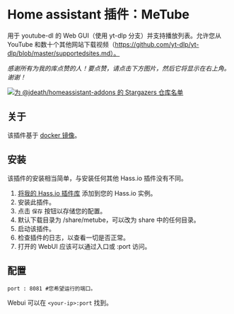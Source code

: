 # Home assistant 插件：MeTube

用于 youtube-dl 的 Web GUI（使用 yt-dlp 分支）并支持播放列表。允许您从 YouTube 和数十个其他网站下载视频（https://github.com/yt-dlp/yt-dlp/blob/master/supportedsites.md）。

_感谢所有为我的库点赞的人！要点赞，请点击下方图片，然后它将显示在右上角。谢谢！_

[![为 @jdeath/homeassistant-addons 的 Stargazers 仓库名单](https://reporoster.com/stars/jdeath/homeassistant-addons)](https://github.com/jdeath/homeassistant-addons/stargazers)

## 关于

该插件基于 [docker 镜像](https://github.com/alexta69/metube)。

## 安装 

该插件的安装相当简单，与安装任何其他 Hass.io 插件没有不同。

1. [将我的 Hass.io 插件库][repository] 添加到您的 Hass.io 实例。
1. 安装此插件。
1. 点击 `保存` 按钮以存储您的配置。
1. 默认下载目录为 /share/metube，可以改为 share 中的任何目录。
1. 启动该插件。
1. 检查插件的日志，以查看一切是否正常。
1. 打开的 WebUI 应该可以通过入口或 <your-ip>:port 访问。

## 配置

```
port : 8081 #您希望运行的端口。
```

Webui 可以在 `<your-ip>:port` 找到。

[repository]: https://github.com/jdeath/homeassistant-addons